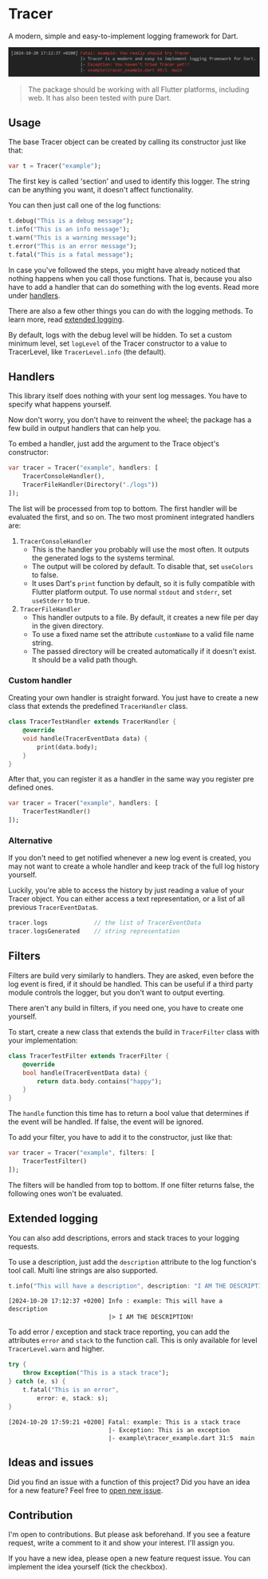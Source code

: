 # Tracer

A modern, simple and easy-to-implement logging framework for Dart.

![example usage](https://github.com/JHubi1/tracer/raw/main/assets/img1.png)

> The package should be working with all Flutter platforms, including web. It has also been tested with pure Dart.

## Usage

The base Tracer object can be created by calling its constructor just like that:

```dart
var t = Tracer("example");
```

The first key is called 'section' and used to identify this logger. The string can be anything you want, it doesn't affect functionality.

You can then just call one of the log functions:

```dart
t.debug("This is a debug message");
t.info("This is an info message");
t.warn("This is a warning message");
t.error("This is an error message");
t.fatal("This is a fatal message");
```

In case you've followed the steps, you might have already noticed that nothing happens when you call those functions. That is, because you also have to add a handler that can do something with the log events. Read more under [handlers](#handlers).

There are also a few other things you can do with the logging methods. To learn more, read [extended logging](#extended-logging).

By default, logs with the debug level will be hidden. To set a custom minimum level, set `logLevel` of the Tracer constructor to a value to TracerLevel, like `TracerLevel.info` (the default).

## Handlers

This library itself does nothing with your sent log messages. You have to specify what happens yourself.

Now don't worry, you don't have to reinvent the wheel; the package has a few build in output handlers that can help you.

To embed a handler, just add the argument to the Trace object's constructor:

```dart
var tracer = Tracer("example", handlers: [
    TracerConsoleHandler(),
    TracerFileHandler(Directory("./logs"))
]);
```

The list will be processed from top to bottom. The first handler will be evaluated the first, and so on. The two most prominent integrated handlers are:

1. `TracerConsoleHandler`
   - This is the handler you probably will use the most often. It outputs the generated logs to the systems terminal.
   - The output will be colored by default. To disable that, set `useColors` to false.
   - It uses Dart's `print` function by default, so it is fully compatible with Flutter platform output. To use normal `stdout` and `stderr`, set `useStderr` to true.
2. `TracerFileHandler`
   - This handler outputs to a file. By default, it creates a new file per day in the given directory.
   - To use a fixed name set the attribute `customName` to a valid file name string.
   - The passed directory will be created automatically if it doesn't exist. It should be a valid path though.

### Custom handler

Creating your own handler is straight forward. You just have to create a new class that extends the predefined `TracerHandler` class.

```dart
class TracerTestHandler extends TracerHandler {
    @override
    void handle(TracerEventData data) {
        print(data.body);
    }
}
```

After that, you can register it as a handler in the same way you register pre defined ones.

```dart
var tracer = Tracer("example", handlers: [
    TracerTestHandler()
]);
```

### Alternative

If you don't need to get notified whenever a new log event is created, you may not want to create a whole handler and keep track of the full log history yourself.

Luckily, you're able to access the history by just reading a value of your Tracer object. You can either access a text representation, or a list of all previous `TracerEventData`s.

```dart
tracer.logs             // the list of TracerEventData
tracer.logsGenerated    // string representation
```

## Filters

Filters are build very similarly to handlers. They are asked, even before the log event is fired, if it should be handled. This can be useful if a third party module controls the logger, but you don't want to output everting.

There aren't any build in filters, if you need one, you have to create one yourself.

To start, create a new class that extends the build in `TracerFilter` class with your implementation:

```dart
class TracerTestFilter extends TracerFilter {
    @override
    bool handle(TracerEventData data) {
        return data.body.contains("happy");
    }
}
```

The `handle` function this time has to return a bool value that determines if the event will be handled. If false, the event will be ignored.

To add your filter, you have to add it to the constructor, just like that:

```dart
var tracer = Tracer("example", filters: [
    TracerTestFilter()
]);
```

The filters will be handled from top to bottom. If one filter returns false, the following ones won't be evaluated.

## Extended logging

You can also add descriptions, errors and stack traces to your logging requests.

To use a description, just add the `description` attribute to the log function's tool call. Multi line strings are also supported.

```dart
t.info("This will have a description", description: "I AM THE DESCRIPTION!");
```

```log
[2024-10-20 17:12:37 +0200] Info : example: This will have a description
                            |> I AM THE DESCRIPTION!
```

To add error / exception and stack trace reporting, you can add the attributes `error` and `stack` to the function call. This is only available for level `TracerLevel.warn` and higher.

```dart
try {
    throw Exception("This is a stack trace");
} catch (e, s) {
    t.fatal("This is an error",
        error: e, stack: s);
}
```

```log
[2024-10-20 17:59:21 +0200] Fatal: example: This is a stack trace
                            |- Exception: This is an exception
                            |- example\tracer_example.dart 31:5  main
```

## Ideas and issues

Did you find an issue with a function of this project? Did you have an idea for a new feature? Feel free to [open new issue](https://github.com/JHubi1/tracer/issues).

## Contribution

I'm open to contributions. But please ask beforehand. If you see a feature request, write a comment to it and show your interest. I'll assign you.

If you have a new idea, please open a new feature request issue. You can implement the idea yourself (tick the checkbox).

